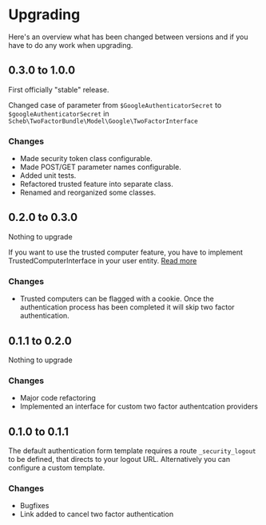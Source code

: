 Upgrading
=========

Here's an overview what has been changed between versions and if you have to do any work when upgrading. 

## 0.3.0 to 1.0.0

First officially "stable" release.

Changed case of parameter from `$GoogleAuthenticatorSecret` to `$googleAuthenticatorSecret` in `Scheb\TwoFactorBundle\Model\Google\TwoFactorInterface`

### Changes
 - Made security token class configurable.
 - Made POST/GET parameter names configurable.
 - Added unit tests.
 - Refactored trusted feature into separate class.
 - Renamed and reorganized some classes.

## 0.2.0 to 0.3.0

Nothing to upgrade

If you want to use the trusted computer feature, you have to implement TrustedComputerInterface in your user entity. [Read more](Resources/doc/trusted_computer.md)

### Changes
 - Trusted computers can be flagged with a cookie. Once the authentication process has been completed it will skip two factor authentication.

## 0.1.1 to 0.2.0

Nothing to upgrade

### Changes
 - Major code refactoring
 - Implemented an interface for custom two factor authentcation providers

## 0.1.0 to 0.1.1

The default authentication form template requires a route `_security_logout` to be defined, that directs to your logout URL. Alternatively you can configure a custom template.

### Changes
 - Bugfixes
 - Link added to cancel two factor authentication
